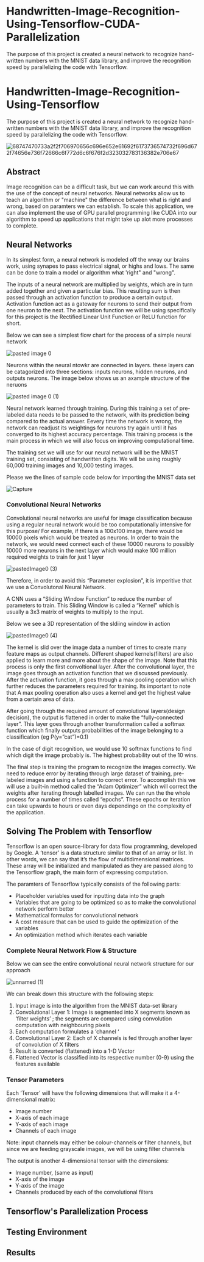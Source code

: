 # Handwritten-Image-Recognition-Using-Tensorflow-CUDA-Parallelization
The purpose of this project is created a neural network to recognize hand-written numbers with the MNIST data library, and improve the recognition speed by parallelizing the code with Tensorflow. 

# Handwritten-Image-Recognition-Using-Tensorflow

The purpose of this project is created a neural network to recognize hand-written numbers with the MNIST data library, and improve the recognition speed by parallelizing the code with Tensorflow. 

![68747470733a2f2f706970656c696e652e61692f6173736574732f696d672f74656e736f72666c6f772d6c6f676f2d323032783136382e706e67](https://user-images.githubusercontent.com/39222728/57118724-3fa44280-6d33-11e9-8996-a30836242ea4.png)

## Abstract

Image recognition can be a difficult task, but we can work around this with the use of the concept of neural networks. Neural networks allow us to teach an algorithm or "machine" the difference between what is right and wrong, based on paramters we can establish. To scale this application, we can also implement the use of GPU parallel programming like CUDA into our algorithm to speed up applications that might take up alot more processes to complete. 

## Neural Networks 

In its simplest form, a neural network is modeled off the wway our brains work, using synapes to pass electrical signal, or highs and lows. The same can be done to train a model or algorithm what 'right" and "wrong". 

The inputs of a neural network are multiplied by weights, which are in turn added together and given a particular bias. This resulting sum is then passed through an activation function to produce a certain output. Activation function act as a gateway for neurons to send their output from one neuron to the next. The activation function we will be using specifically for this project is the Rectified Linear Unit Function or ReLU function for short. 

Below we can see a simplest flow chart for the process of a simple neural network

![pasted image 0](https://user-images.githubusercontent.com/39222728/57187996-64302400-6ec5-11e9-9add-7753fec4e86a.png)

Neurons within the neural ntowkr are connected in layers. these layers can be catagorized into three sections: inputs neurons, hidden neurons, and outputs neurons. The image below shows us an axample structure of the neruons

![pasted image 0 (1)](https://user-images.githubusercontent.com/39222728/57188035-2253ad80-6ec6-11e9-8c04-de3b5a85635b.png)

Neural network learned through training. During this training a set of pre-labeled data needs to be passed to the network, with its prediction being compared to the actual answer. Eevery time the network is wrong, the network can readjust its weightings for neurons try again until it has converged to its highest accuracy percentage. This training process is the main process in which we will also focus on improving computational time. 

The training set we will use for our neural network will be the MNIST training set, consisting of handwritten digits. We will be using roughly 60,000 training images and 10,000 testing images. 

Please we the lines of sample code below for importing the MNIST data set

![Capture](https://user-images.githubusercontent.com/39222728/57188355-406fdc80-6ecb-11e9-8ad8-2dcaacdc70b0.JPG)

### Convolutional Neural Networks

Convolutional neural networks are useful for image classification because using a regular neural network would be too computationally intensive for this purpose/ For example, if there is a 100x100 image, there would be 10000 pixels which would be treated as neurons.
In order to train the network, we would need connect each of these 10000 neurons to possibly 10000 more neurons in the next layer which would make 100 million required weights to train for just 1 layer

![pastedImage0 (3)](https://user-images.githubusercontent.com/39222728/57188113-27fdc300-6ec7-11e9-998a-ed07896c3603.png)

Therefore, in order to avoid this “Parameter explosion”, it is imperitive that we use a Convolutonal Neural Network. 

A CNN uses a “Sliding Window Function” to reduce the number of parameters to train. This Sliding Window is called a “Kernel” which is usually a 3x3 matrix of weights to multiply to the input. 

Below we see a 3D representation of the sldiing window in action

![pastedImage0 (4)](https://user-images.githubusercontent.com/39222728/57188130-7f039800-6ec7-11e9-8420-4d92a362d556.png)

The kernel is slid over the image data a number of times to create many feature maps as output channels. Different shaped kernels(filters) are also applied to learn more and more about the shape of the image. Note that this process is only the first convoltional layer. After the convolutional layer, the image goes through an activation function that we discussed previously. After the activation function, it goes through a max pooling operation which further reduces the parameters required for training. Its important to note that A max pooling operation also uses a kernel and get the highest value from a certain area of data. 

After going through the required amount of convolutional layers(design decision), the output is flattened in order to make the “fully-connected layer”. This layer goes through another transformation called a softmax function which finally outputs probabilities of the image belonging to a classification (eg P(y=”cat”)=0.1)

In the case of digit recognition, we would use 10 softmax functions to find which digit the image probably is. The highest probability out of the 10 wins. 

The final step is training the program to recognize the images correctly. We need to reduce error by iterating through large dataset of training, pre-labeled  images and using a function to correct error. To accomplish this we will use a built-in method called the “Adam Optimizer” which will correct the weights after iterating through labelled images. We can run the the whole process for a number of times called “epochs”. These epochs or iteration can take upwards to hours or even days dependingo on the complexity of the application.  
## Solving The Problem with Tensorflow 

Tensorflow is an open source-library for data flow programming, developed by Google. A ‘tensor’ is a data structure similar to that of an array or list. In other words, we can say that it’s the flow of multidimensional matrices. These array will be initialized and manipulated as they are passed along to the Tensorflow graph, the main form of expressing computation. 

The paramters of Tensorflow typically consists of the following parts: 

- Placeholder variables used for inputting data into the graph
- Variables that are going to be optimized so as to make the convolutional network perform better 
- Mathematical formulas for convolutional network 
- A cost measure that can be used to guide the optimization of the variables
- An optimization method which iterates each variable

### Complete Neural Network Flow & Structure 

Below we can see the entire convolutional neural network structure for our approach

![unnamed (1)](https://user-images.githubusercontent.com/39222728/57188291-179b1780-6eca-11e9-8ce3-cbcfdad34d14.jpg)

 We can break down this structure with the following steps:
 
1. Input image is into the algorithm from the MNIST data-set library
2. Convolutional Layer 1: Image is segmented into X segments known as ‘filter weights’ ; the segments are compared using convolution computation with neighbouring pixels 
3. Each computation formulates a ‘channel ‘ 
4. Convolutional Layer 2: Each of X channels is fed through another layer of convolution of X filters 
5. Result is converted (flattened) into a 1-D Vector 
6. Flattened Vector is classified into its respective number (0-9) using the features available 

### Tensor Parameters

Each ‘Tensor’ will have the following dimensions that will make it a 4-dimensional matrix:

- Image number 
- X-axis of each image 
- Y-axis of each image 
- Channels of each image 

Note: input channels may either be colour-channels or filter channels, but since we are feeding grayscale images, we will be using filter channels 

The output is another 4-dimensional tensor with the dimensions: 

- Image number, (same as input)
- X-axis of the image
- Y-axis of the image 
- Channels produced by each of the convolutional filters 

### 


## Tensorflow's Parallelization Process

## Testing Environment

## Results 
